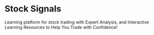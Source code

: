 # Stock Signals
Learning platform for stock trading with Expert Analysis, and Interactive Learning Resources to Help You Trade with Confidence! 
